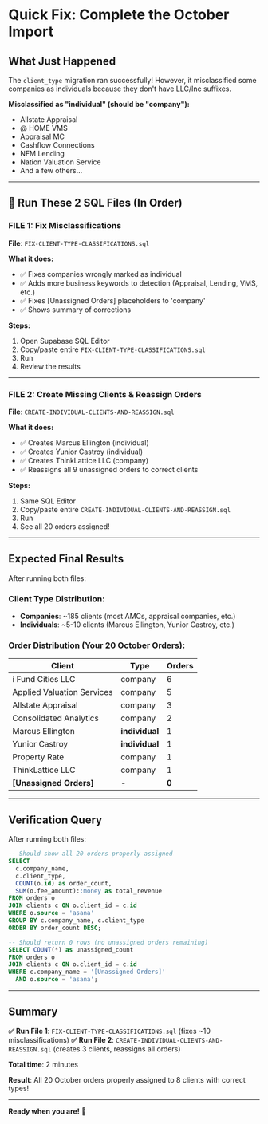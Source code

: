 # Quick Fix: Complete the October Import

## What Just Happened

The `client_type` migration ran successfully! However, it misclassified some companies as individuals because they don't have LLC/Inc suffixes.

**Misclassified as "individual" (should be "company"):**
- Allstate Appraisal
- @ HOME VMS
- Appraisal MC
- Cashflow Connections
- NFM Lending
- Nation Valuation Service
- And a few others...

---

## 🎯 Run These 2 SQL Files (In Order)

### FILE 1: Fix Misclassifications

**File**: `FIX-CLIENT-TYPE-CLASSIFICATIONS.sql`

**What it does:**
- ✅ Fixes companies wrongly marked as individual
- ✅ Adds more business keywords to detection (Appraisal, Lending, VMS, etc.)
- ✅ Fixes [Unassigned Orders] placeholders to 'company'
- ✅ Shows summary of corrections

**Steps:**
1. Open Supabase SQL Editor
2. Copy/paste entire `FIX-CLIENT-TYPE-CLASSIFICATIONS.sql`
3. Run
4. Review the results

---

### FILE 2: Create Missing Clients & Reassign Orders

**File**: `CREATE-INDIVIDUAL-CLIENTS-AND-REASSIGN.sql`

**What it does:**
- ✅ Creates Marcus Ellington (individual)
- ✅ Creates Yunior Castroy (individual)
- ✅ Creates ThinkLattice LLC (company)
- ✅ Reassigns all 9 unassigned orders to correct clients

**Steps:**
1. Same SQL Editor
2. Copy/paste entire `CREATE-INDIVIDUAL-CLIENTS-AND-REASSIGN.sql`
3. Run
4. See all 20 orders assigned!

---

## Expected Final Results

After running both files:

### Client Type Distribution:
- **Companies**: ~185 clients (most AMCs, appraisal companies, etc.)
- **Individuals**: ~5-10 clients (Marcus Ellington, Yunior Castroy, etc.)

### Order Distribution (Your 20 October Orders):
| Client | Type | Orders |
|--------|------|--------|
| i Fund Cities LLC | company | 6 |
| Applied Valuation Services | company | 5 |
| Allstate Appraisal | company | 3 |
| Consolidated Analytics | company | 2 |
| Marcus Ellington | **individual** | 1 |
| Yunior Castroy | **individual** | 1 |
| Property Rate | company | 1 |
| ThinkLattice LLC | company | 1 |
| **[Unassigned Orders]** | - | **0** |

---

## Verification Query

After running both files:

```sql
-- Should show all 20 orders properly assigned
SELECT 
  c.company_name,
  c.client_type,
  COUNT(o.id) as order_count,
  SUM(o.fee_amount)::money as total_revenue
FROM orders o
JOIN clients c ON o.client_id = c.id
WHERE o.source = 'asana'
GROUP BY c.company_name, c.client_type
ORDER BY order_count DESC;

-- Should return 0 rows (no unassigned orders remaining)
SELECT COUNT(*) as unassigned_count
FROM orders o
JOIN clients c ON o.client_id = c.id
WHERE c.company_name = '[Unassigned Orders]'
  AND o.source = 'asana';
```

---

## Summary

**✅ Run File 1**: `FIX-CLIENT-TYPE-CLASSIFICATIONS.sql` (fixes ~10 misclassifications)
**✅ Run File 2**: `CREATE-INDIVIDUAL-CLIENTS-AND-REASSIGN.sql` (creates 3 clients, reassigns all orders)

**Total time**: 2 minutes

**Result**: All 20 October orders properly assigned to 8 clients with correct types!

---

**Ready when you are!** 🚀

